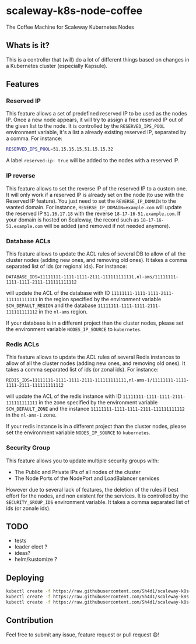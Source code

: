 # scaleway-k8s-node-coffee

The Coffee Machine for Scaleway Kubernetes Nodes

## Whats is it?

This is a controller that (will) do a lot of different things based on changes in a Kubernetes cluster (especially Kapsule).

## Features

### Reserved IP

This feature allows a set of predefined reserved IP to be used as the nodes IP. Once a new node appears, it will try to assign a free reserved IP out of the given list to the node.
It is controlled by the `RESERVED_IPS_POOL` environment variable, it's a list a already existing reserved IP, separated by a comma. For instance:
```bash
RESERVED_IPS_POOL=51.15.15.15,51.15.15.32
```

A label `reserved-ip: true` will be added to the nodes with a reserved IP.

### IP reverse

This feature allows to set the reverse IP of the reserved IP to a custom one. It will only work if a reserved IP is already set on the node (to use with the Reserved IP feature).
You just need to set the `REVERSE_IP_DOMAIN` to the wanted domain. For instance, `REVERSE_IP_DOMAIN=example.com` will update the reserved IP `51.16.17.18` with the reverse `18-17-16-51.example.com`.
If your domain is hosted on Scaleway, the record such as `18-17-16-51.example.com` will be added (and removed if not needed anymore).

### Database ACLs

This feature allows to update the ACL rules of several DB to allow of all the cluster nodes (adding new ones, and removing old ones). It takes a comma separated list of ids (or regional ids). For instance:
```
DATABASE_IDS=11111111-1111-1111-2111-111111111111,nl-ams/11111111-1111-1111-2111-111111111112
```

will update the ACL of the database with ID `11111111-1111-1111-2111-111111111111` in the region specified by the environment variable `SCW_DEFAULT_REGION` and the database `11111111-1111-1111-2111-111111111112` in the `nl-ams` region.

If your database is in a different project than the cluster nodes, please set the environment variable `NODES_IP_SOURCE` to `kubernetes`.

### Redis ACLs

This feature allows to update the ACL rules of several Redis instances to allow of all the cluster nodes (adding new ones, and removing old ones). It takes a comma separated list of ids (or zonal ids). For instance:
```
REDIS_IDS=11111111-1111-1111-2111-111111111111,nl-ams-1/11111111-1111-1111-2111-111111111112
```

will update the ACL of the redis instance with ID `11111111-1111-1111-2111-111111111111` in the zone specified by the environment variable `SCW_DEFAULT_ZONE` and the instance `11111111-1111-1111-2111-111111111112` in the `nl-ams-1` zone.

If your redis instance is in a different project than the cluster nodes, please set the environment variable `NODES_IP_SOURCE` to `kubernetes`.

### Security Group

This feature allows you to update multiple security groups with:
- The Public and Private IPs of all nodes of the cluster
- The Node Ports of the NodePort and LoadBalancer services

However due to several lack of features, the deletion of the rules if best effort for the nodes, and non existent for the services.
It is controlled by the `SECURITY_GROUP_IDS` environment variable. It takes a comma separated list of ids (or zonale ids).

## TODO
- tests
- leader elect ?
- ideas?
- helm/kustomize ?

## Deploying

```bash
kubectl create -f https://raw.githubusercontent.com/Sh4d1/scaleway-k8s-node-coffee/main/deploy.yaml
kubectl create -f https://raw.githubusercontent.com/Sh4d1/scaleway-k8s-node-coffee/main/secret.yaml --edit --namespace scaleway-k8s-node-coffee
kubectl create -f https://raw.githubusercontent.com/Sh4d1/scaleway-k8s-node-coffee/main/configmap.yaml --edit --namespace scaleway-k8s-node-coffee
```

## Contribution

Feel free to submit any issue, feature request or pull request :smile:!
